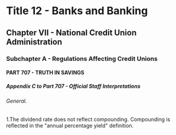 
# Title 12 - Banks and Banking
## Chapter VII - National Credit Union Administration
### Subchapter A - Regulations Affecting Credit Unions
#### PART 707 - TRUTH IN SAVINGS
##### Appendix C to Part 707 - Official Staff Interpretations
###### General.

1.The dividend rate does not reflect compounding. Compounding is reflected in the "annual percentage yield" definition.
